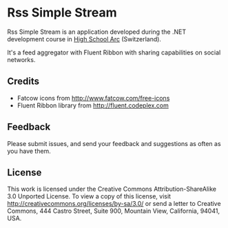 Rss Simple Stream
=================

Rss Simple Stream is an application developed during the .NET development course in [High School Arc](http://www.he-arc.ch) (Switzerland). 

It's a feed aggregator with Fluent Ribbon with sharing capabilities on social networks.

## Credits

* Fatcow icons from http://www.fatcow.com/free-icons
* Fluent Ribbon library from http://fluent.codeplex.com

## Feedback

Please submit issues, and send your feedback and suggestions as often as you have them.

## License

This work is licensed under the Creative Commons Attribution-ShareAlike 3.0 Unported License. To view a copy of this license, visit http://creativecommons.org/licenses/by-sa/3.0/ or send a letter to Creative Commons, 444 Castro Street, Suite 900, Mountain View, California, 94041, USA.
